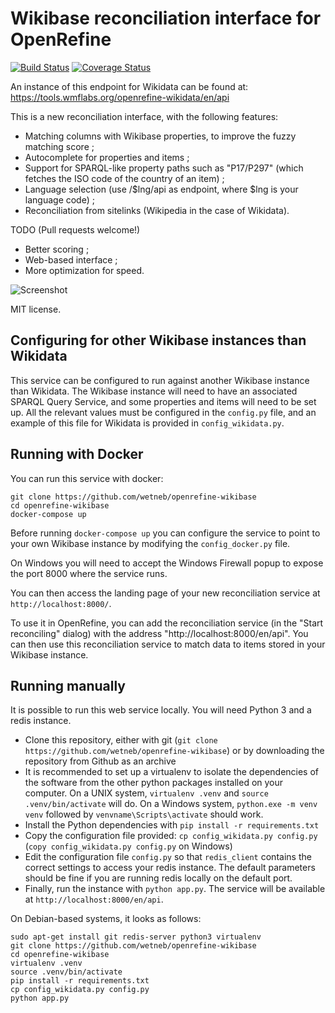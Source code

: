 Wikibase reconciliation interface for OpenRefine 
================================================
[![Build Status](https://travis-ci.org/wetneb/openrefine-wikibase.svg?branch=master)](https://travis-ci.org/wetneb/openrefine-wikibase) [![Coverage Status](https://coveralls.io/repos/github/wetneb/openrefine-wikidata/badge.svg?branch=master)](https://coveralls.io/github/wetneb/openrefine-wikidata?branch=master)

An instance of this endpoint for Wikidata can be found at:
https://tools.wmflabs.org/openrefine-wikidata/en/api

This is a new reconciliation interface, with the following features:
* Matching columns with Wikibase properties, to improve the fuzzy
  matching score ;
* Autocomplete for properties and items ;
* Support for SPARQL-like property paths such as "P17/P297" (which fetches the ISO code of the country of an item) ;
* Language selection (use /$lng/api as endpoint, where $lng is your
  language code) ;
* Reconciliation from sitelinks (Wikipedia in the case of Wikidata).

TODO (Pull requests welcome!)
* Better scoring ;
* Web-based interface ;
* More optimization for speed.

![Screenshot](https://tools.wmflabs.org/openrefine-wikidata/static/screenshot_items.png)

MIT license.

Configuring for other Wikibase instances than Wikidata
------------------------------------------------------

This service can be configured to run against another Wikibase instance than Wikidata. The Wikibase instance will need to have an associated SPARQL Query Service, and some properties and items will need to be set up. All the relevant values must be configured in the `config.py` file, and an example of this file for Wikidata is provided in `config_wikidata.py`.

Running with Docker
-------------------

You can run this service with docker:
```
git clone https://github.com/wetneb/openrefine-wikibase
cd openrefine-wikibase
docker-compose up
```

Before running `docker-compose up` you can configure the service to point to your own Wikibase instance by modifying the `config_docker.py` file.

On Windows you will need to accept the Windows Firewall popup to expose the port 8000 where the service runs.

You can then access the landing page of your new reconciliation service at `http://localhost:8000/`.

To use it in OpenRefine, you can add the reconciliation service (in the "Start reconciling" dialog) with the address "http://localhost:8000/en/api". You can then use this reconciliation service to match data to items stored in your Wikibase instance.

Running manually
----------------

It is possible to run this web service locally. You will need Python 3 and a redis instance.

* Clone this repository, either with git (`git clone https://github.com/wetneb/openrefine-wikibase`) or by downloading the repository from Github as an archive
* It is recommended to set up a virtualenv to isolate the dependencies of the software from the other python packages installed on your computer. On a UNIX system, `virtualenv .venv` and `source .venv/bin/activate` will do. On a Windows system, `python.exe
  -m venv venv` followed by `venvname\Scripts\activate` should work.
* Install the Python dependencies with `pip install -r requirements.txt`
* Copy the configuration file provided: `cp config_wikidata.py config.py` (`copy config_wikidata.py config.py` on Windows)
* Edit the configuration file `config.py` so that `redis_client` contains the correct settings to access your redis instance. The default parameters should be fine if you are running redis locally on the default port.
* Finally, run the instance with `python app.py`. The service will be available at `http://localhost:8000/en/api`.


On Debian-based systems, it looks as follows:
```
sudo apt-get install git redis-server python3 virtualenv
git clone https://github.com/wetneb/openrefine-wikibase
cd openrefine-wikibase
virtualenv .venv
source .venv/bin/activate
pip install -r requirements.txt
cp config_wikidata.py config.py
python app.py
```


